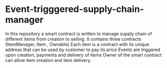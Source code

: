 # Event-trigggered-supply-chain-manager
In this repository a smart contract is written to manage supply chain of different items from creation to selling.
It contains three contracts (ItemManager, Item , Ownable)
Each item is a contract with its unique address that can be used by customer to pay its price
Events are triggered upon creation, payments and delivery of items
Owner of the smart contract can allow item creation and item delivery.
